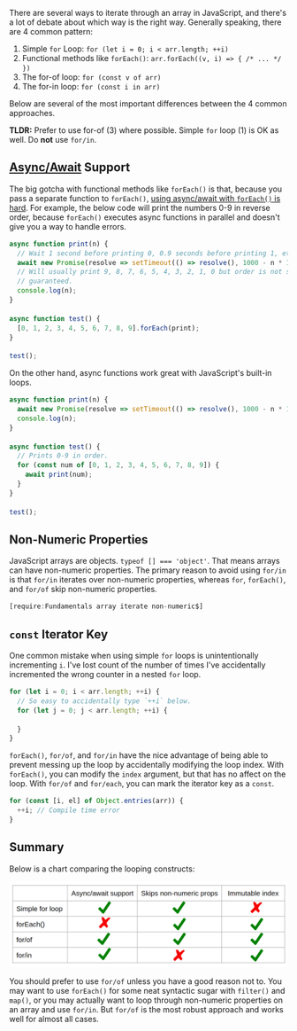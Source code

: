 There are several ways to iterate through an array in JavaScript, and there's a lot
of debate about which way is the right way. Generally speaking, there are 4 common
pattern:

1. Simple `for` Loop: `for (let i = 0; i < arr.length; ++i)`
2. Functional methods like `forEach()`: `arr.forEach((v, i) => { /* ... */ })`
3. The for-of loop: `for (const v of arr)`
4. The for-in loop: `for (const i in arr)`

Below are several of the most important differences between the 4 common approaches.

**TLDR:** Prefer to use for-of (3) where possible. Simple `for` loop (1) is OK as well. Do **not** use `for/in`.

[Async/Await](/tutorials/fundamentals/async-await) Support
-------------------

The big gotcha with functional methods like `forEach()` is that, because you pass a
separate function to `forEach()`, [using async/await with `forEach()` is hard](https://thecodebarbarian.com/basic-functional-programming-with-async-await.html). For example,
the below code will print the numbers 0-9 in reverse order, because `forEach()` executes
async functions in parallel and doesn't give you a way to handle errors.

```javascript
async function print(n) {
  // Wait 1 second before printing 0, 0.9 seconds before printing 1, etc.
  await new Promise(resolve => setTimeout(() => resolve(), 1000 - n * 100));
  // Will usually print 9, 8, 7, 6, 5, 4, 3, 2, 1, 0 but order is not strictly
  // guaranteed.
  console.log(n);
}

async function test() {
  [0, 1, 2, 3, 4, 5, 6, 7, 8, 9].forEach(print);
}

test();
```

On the other hand, async functions work great with JavaScript's built-in loops.

```javascript
async function print(n) {
  await new Promise(resolve => setTimeout(() => resolve(), 1000 - n * 100));
  console.log(n);
}

async function test() {
  // Prints 0-9 in order.
  for (const num of [0, 1, 2, 3, 4, 5, 6, 7, 8, 9]) {
    await print(num);
  }
}
      
test();
```

Non-Numeric Properties
----------------------

JavaScript arrays are objects. `typeof [] === 'object'`. That means arrays can have
non-numeric properties. The primary reason to avoid using `for/in` is that `for/in`
iterates over non-numeric properties, whereas `for`, `forEach()`, and `for/of` skip non-numeric properties.

```javascript
[require:Fundamentals array iterate non-numeric$]
```

`const` Iterator Key
--------------------

One common mistake when using simple `for` loops is unintentionally incrementing `i`.
I've lost count of the number of times I've accidentally incremented the wrong counter
in a nested `for` loop.

```javascript
for (let i = 0; i < arr.length; ++i) {
  // So easy to accidentally type `++i` below.
  for (let j = 0; j < arr.length; ++i) {

  }
}
```

`forEach()`, `for/of`, and `for/in` have the nice advantage of being able to prevent
messing up the loop by accidentally modifying the loop index. With `forEach()`, you can
modify the `index` argument, but that has no affect on the loop. With `for/of` and `for/each`,
you can mark the iterator key as a `const`.

```javascript
for (const [i, el] of Object.entries(arr)) {
  ++i; // Compile time error
}
```

Summary
-------

Below is a chart comparing the looping constructs:

<img src="/assets/loop-comparison.png" class="inline-image">

You should prefer to use `for/of` unless you have a good reason not to. You may
want to use `forEach()` for some neat syntactic sugar with `filter()` and `map()`, or you
may actually want to loop through non-numeric properties on an array and use `for/in`. But
`for/of` is the most robust approach and works well for almost all cases.